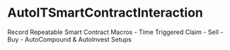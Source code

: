 # AutoITSmartContractInteraction
Record Repeatable Smart Contract Macros - Time Triggered Claim - Sell - Buy - AutoCompound &amp; AutoInvest Setups
